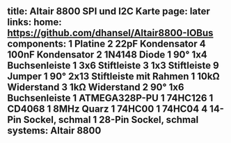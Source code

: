 title: Altair 8800 SPI und I2C Karte
page: later
links:
    home: https://github.com/dhansel/Altair8800-IOBus
components:
    1 Platine
    2 22pF Kondensator
    4 100nF Kondensator
    2 1N4148 Diode
    1 90° 1x4 Buchsenleiste
    1 3x6 Stiftleiste
    3 1x3 Stiftleiste
    9 Jumper
    1 90° 2x13 Stiftleiste mit Rahmen
    1 10kΩ Widerstand
    3 1kΩ Widerstand
    2 90° 1x6 Buchsenleiste
    1 ATMEGA328P-PU
    1 74HC126
    1 CD4068
    1 8MHz Quarz
    1 74HC00
    1 74HC04
    4 14-Pin Sockel, schmal
    1 28-Pin Sockel, schmal
systems:
    Altair 8800
---
